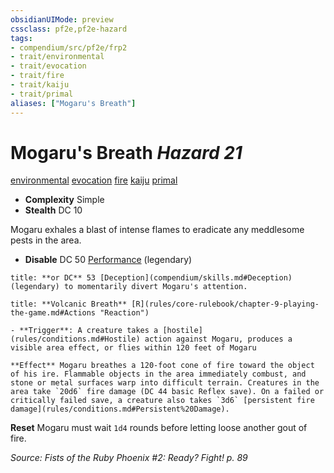 ```yaml
---
obsidianUIMode: preview
cssclass: pf2e,pf2e-hazard
tags:
- compendium/src/pf2e/frp2
- trait/environmental
- trait/evocation
- trait/fire
- trait/kaiju
- trait/primal
aliases: ["Mogaru's Breath"]
---
```

# Mogaru's Breath *Hazard 21*  
[environmental](environmental.md "Environmental Hazard Trait")  [evocation](evocation.md "Evocation School Trait")  [fire](fire.md "Fire Energy & Element Trait")  [kaiju](kaiju-frp2.md "Kaiju  Trait")  [primal](primal.md "Primal Tradition Trait")  

- **Complexity** Simple
- **Stealth** DC 10  

Mogaru exhales a blast of intense flames to eradicate any meddlesome pests in the area.

- **Disable** DC 50 [Performance](skills.md#Performance) (legendary)  

```ad-embed-ability
title: **or DC** 53 [Deception](compendium/skills.md#Deception) (legendary) to momentarily divert Mogaru's attention.
```
```ad-embed-ability
title: **Volcanic Breath** [R](rules/core-rulebook/chapter-9-playing-the-game.md#Actions "Reaction")

- **Trigger**: A creature takes a [hostile](rules/conditions.md#Hostile) action against Mogaru, produces a visible area effect, or flies within 120 feet of Mogaru

**Effect** Mogaru breathes a 120-foot cone of fire toward the object of his ire. Flammable objects in the area immediately combust, and stone or metal surfaces warp into difficult terrain. Creatures in the area take `20d6` fire damage (DC 44 basic Reflex save). On a failed or critically failed save, a creature also takes `3d6` [persistent fire damage](rules/conditions.md#Persistent%20Damage).
```

**Reset** Mogaru must wait `1d4` rounds before letting loose another gout of fire.  

*Source: Fists of the Ruby Phoenix #2: Ready? Fight! p. 89*